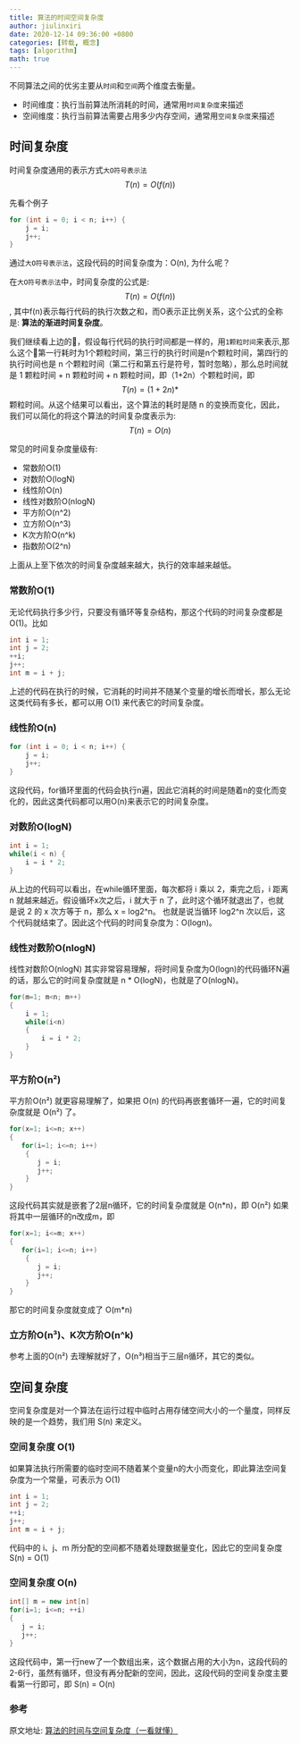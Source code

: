 ```yaml
---
title: 算法的时间空间复杂度
author: jiulinxiri
date: 2020-12-14 09:36:00 +0800
categories: [转载, 概念]
tags: [algorithm]
math: true
---
```


不同算法之间的优劣主要从`时间`和`空间`两个维度去衡量。
* 时间维度：执行当前算法所消耗的时间，通常用`时间复杂度`来描述
* 空间维度：执行当前算法需要占用多少内存空间，通常用`空间复杂度`来描述

## 时间复杂度
时间复杂度通用的表示方式`大O符号表示法` $$T(n)=O(f(n))$$

先看个例子
```java
for (int i = 0; i < n; i++) {
    j = i;
    j++;
}
```
通过`大O符号表示法`，这段代码的时间复杂度为：O(n), 为什么呢？

在`大O符号表示法`中，时间复杂度的公式是: $$ T(n)=O(f(n)) $$, 其中f(n)表示每行代码的执行次数之和，而O表示正比例关系，这个公式的全称是: **算法的渐进时间复杂度**。

我们继续看上边的🌰️，假设每行代码的执行时间都是一样的，用`1颗粒时间`来表示,那么这个🌰️第一行耗时为1个颗粒时间，第三行的执行时间是n个颗粒时间，第四行的执行时间也是 n 个颗粒时间（第二行和第五行是符号，暂时忽略），那么总时间就是 1 颗粒时间 + n 颗粒时间 + n 颗粒时间，即（1+2n）个颗粒时间，即 $$ T(n) = (1+2n)* $$ 颗粒时间。从这个结果可以看出，这个算法的耗时是随 n 的变换而变化，因此，我们可以简化的将这个算法的时间复杂度表示为: $$ T(n) = O(n) $$

常见的时间复杂度量级有:
* 常数阶O(1)
* 对数阶O(logN)
* 线性阶O(n)
* 线性对数阶O(nlogN)
* 平方阶O(n^2)
* 立方阶O(n^3)
* K次方阶O(n^k)
* 指数阶O(2^n)

上面从上至下依次的时间复杂度越来越大，执行的效率越来越低。

### 常数阶O(1)
无论代码执行多少行，只要没有循环等复杂结构，那这个代码的时间复杂度都是 O(1)。比如
```java
int i = 1;
int j = 2;
++i;
j++;
int m = i + j;
```
上述的代码在执行的时候，它消耗的时间并不随某个变量的增长而增长，那么无论这类代码有多长，都可以用 O(1) 来代表它的时间复杂度。

### 线性阶O(n)
```java
for (int i = 0; i < n; i++) {
    j = i;
    j++;
}
```
这段代码，for循环里面的代码会执行n遍，因此它消耗的时间是随着n的变化而变化的，因此这类代码都可以用O(n)来表示它的时间复杂度。

### 对数阶O(logN)
```java
int i = 1;
while(i < n) {
    i = i * 2;
}
```
从上边的代码可以看出，在while循环里面，每次都将 i 乘以 2，乘完之后，i 距离 n 就越来越近。假设循环x次之后，i 就大于 n 了，此时这个循环就退出了，也就是说 2 的 x 次方等于 n，那么 x = log2^n。
也就是说当循环 log2^n 次以后，这个代码就结束了。因此这个代码的时间复杂度为：O(logn)。

### 线性对数阶O(nlogN)
线性对数阶O(nlogN) 其实非常容易理解，将时间复杂度为O(logn)的代码循环N遍的话，那么它的时间复杂度就是 n * O(logN)，也就是了O(nlogN)。
```java
for(m=1; m<n; m++)
{
    i = 1;
    while(i<n)
    {
        i = i * 2;
    }
}
```

### 平方阶O(n²)
平方阶O(n²) 就更容易理解了，如果把 O(n) 的代码再嵌套循环一遍，它的时间复杂度就是 O(n²) 了。
```java
for(x=1; i<=n; x++)
{
   for(i=1; i<=n; i++)
    {
       j = i;
       j++;
    }
}
```
这段代码其实就是嵌套了2层n循环，它的时间复杂度就是 O(n*n)，即 O(n²) 
如果将其中一层循环的n改成m，即
```java
for(x=1; i<=m; x++)
{
   for(i=1; i<=n; i++)
    {
       j = i;
       j++;
    }
}
```

那它的时间复杂度就变成了 O(m*n)

### 立方阶O(n³)、K次方阶O(n^k)
参考上面的O(n²) 去理解就好了，O(n³)相当于三层n循环，其它的类似。


## 空间复杂度
空间复杂度是对一个算法在运行过程中临时占用存储空间大小的一个量度，同样反映的是一个趋势，我们用 S(n) 来定义。

### 空间复杂度 O(1)
如果算法执行所需要的临时空间不随着某个变量n的大小而变化，即此算法空间复杂度为一个常量，可表示为 O(1)
```java
int i = 1;
int j = 2;
++i;
j++;
int m = i + j;
```
代码中的 i、j、m 所分配的空间都不随着处理数据量变化，因此它的空间复杂度 S(n) = O(1)

### 空间复杂度 O(n)

```java
int[] m = new int[n]
for(i=1; i<=n; ++i)
{
   j = i;
   j++;
}
```
这段代码中，第一行new了一个数组出来，这个数据占用的大小为n，这段代码的2-6行，虽然有循环，但没有再分配新的空间，因此，这段代码的空间复杂度主要看第一行即可，即 S(n) = O(n)

### 参考
原文地址: [算法的时间与空间复杂度（一看就懂）](https://zhuanlan.zhihu.com/p/50479555)